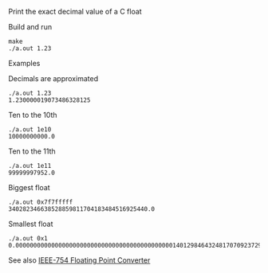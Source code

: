 Print the exact decimal value of a C float

Build and run
```
make
./a.out 1.23
```

Examples

Decimals are approximated
```
./a.out 1.23
1.230000019073486328125
```

Ten to the 10th
```
./a.out 1e10
10000000000.0
```

Ten to the 11th
```
./a.out 1e11
99999997952.0
```

Biggest float
```
./a.out 0x7f7fffff
340282346638528859811704183484516925440.0
```

Smallest float
```
./a.out 0x1
0.00000000000000000000000000000000000000000000140129846432481707092372958328991613128026194187651577175706828388979108268586060148663818836212158203125
```

See also [IEEE-754 Floating Point Converter](https://www.h-schmidt.net/FloatConverter/IEEE754.html)
